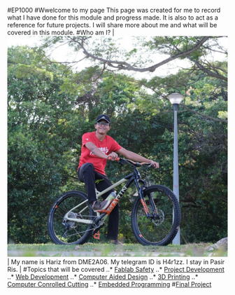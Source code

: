 #EP1000
#Wwelcome to my page
This page was created for me to record what I have done for this module and progress made. It is also to act as a reference for future projects. I will share more about me and what will be covered in this module.
#Who am I?
| ![](IMG_20200201_203425_124.jpg) | My name is Hariz from DME2A06. My telegram ID is H4r1zz. I stay in Pasir Ris. |
#Topics that will be covered
..* [Fablab Safety](../fablab_safety)
..* [Project Development](../blob/master/LICENSE)
..* [Web Development](../blob/master/LICENSE)
..* [Computer Aided Design](../blob/master/LICENSE)
..* [3D Printing](../blob/master/LICENSE)
..* [Computer Conrolled Cutting](../blob/master/LICENSE)
..* [Embedded Programming](../blob/master/LICENSE)
#[Final Project](../blob/master/LICENSE)

